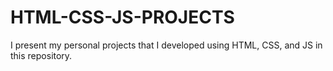 # HTML-CSS-JS-PROJECTS
I present my personal projects that I developed using HTML, CSS, and JS in this repository.
